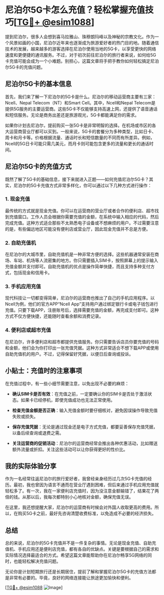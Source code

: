 # 尼泊尔5G卡怎么充值？轻松掌握充值技巧[[TG💪+ @esim1088](https://t.me/s/esim1088)]

提到尼泊尔，很多人会想到喜马拉雅山、珠穆朗玛峰以及神秘的宗教文化。作为一个风景如画的小国，尼泊尔近年来也逐渐成为旅游爱好者的热门目的地。随着通信技术的发展，越来越多的游客选择在尼泊尔使用当地的5G卡，以享受更快的网络速度和更便捷的通讯服务。不过，对于初次前往尼泊尔的旅行者来说，如何给5G卡充值可能会成为一个小难题。别担心，这篇文章将手把手教你如何轻松搞定尼泊尔5G卡的充值问题。

## 尼泊尔5G卡的基本信息

首先，我们来了解一下尼泊尔的5G卡是什么。尼泊尔的移动运营商主要有三家：Ncell、Nepal Telecom（NT）和Smart Cell。其中，Ncell和Nepal Telecom是提供5G服务的主要运营商。这些5G卡不仅能够支持高速上网，还提供了语音通话和短信服务。无论是商务出差还是旅游观光，5G卡都能满足你的需求。

如果你计划去尼泊尔，提前购买一张5G卡是非常明智的选择。在机场或市区的各大运营商营业厅都可以买到。一般来说，5G卡的套餐分为多种类型，比如日卡、周卡和月卡等。价格根据流量、通话时长和短信数量的不同而有所差异。例如，Ncell的5G日卡可能只需几美元，而月卡则可能包含更多的流量和更长的通话时间。

## 尼泊尔5G卡的充值方式

既然了解了5G卡的基础信息，接下来就进入正题——如何充值尼泊尔5G卡？其实，尼泊尔的5G卡充值方式非常多样化，你可以通过以下几种方式进行操作：

### 1. 现金充值

最传统的方式就是现金充值。你可以在运营商的营业厅或者合作的便利店、超市找到充值窗口。工作人员会根据你需要充值的金额，在系统中输入相应的代码，然后完成充值。这种方式适合那些不太熟悉电子设备或不想麻烦的用户。不过需要注意的是，有些偏远地区可能没有便利店或营业厅，因此现金充值并不总是方便。

### 2. 自助充值机

在尼泊尔的大城市里，自助充值机是一种非常方便的选择。这些机器通常安装在商场、车站、机场等人流密集的地方。你只需要插入SIM卡，按照屏幕上的提示输入充值金额并支付即可。自助充值机的优点是操作简单快捷，而且支持多种支付方式，包括现金和信用卡。

### 3. 手机应用充值

现代科技让一切都变得简单，尼泊尔的运营商也推出了自己的手机应用程序。以Ncell为例，他们的官方APP“Ncell App”支持用户通过绑定银行卡或电子钱包进行充值。只要下载APP，注册账号后，选择需要充值的金额，再完成支付即可。这种方式不仅方便快捷，还能随时查看余额和消费记录。

### 4. 便利店或超市充值

在尼泊尔，许多便利店和超市都提供充值服务。你只需要告诉店员你要充值的号码和金额，他们会为你打印出一张充值凭据。这种方式非常适合不想下载APP或使用自助充值机的用户。不过，记得保留好凭据，以便日后查询或投诉。

## 小贴士：充值时的注意事项

在充值过程中，有一些小细节需要注意，以免出现不必要的麻烦：

- **确认SIM卡是否有效**：在充值之前，一定要确认你的SIM卡是否处于激活状态。如果卡已经停机，即使充值成功也无法正常使用。
  
- **检查充值金额是否正确**：输入充值金额时要仔细核对，避免因误操作导致充值失败或损失。

- **保存充值凭据**：无论是通过现金还是电子方式充值，都要妥善保存充值凭据，以备后续查询或退费之需。

- **关注运营商的促销活动**：尼泊尔的运营商经常会推出各种优惠活动，比如赠送额外流量或折扣。关注这些活动可以让你获得更好的性价比。

## 我的实际体验分享

作为一名经常往返尼泊尔的旅行爱好者，我曾经亲身经历过几次5G卡充值的经历。最初，我也曾因为语言不通而在营业厅遇到困难，但后来通过手机应用充值就轻松多了。有一次，我在一家便利店充值时，因为没注意金额输错了，结果花了两倍的钱。从那以后，我每次都特别小心地核对金额，确保充值无误。

在这里，我还想提醒大家，尼泊尔的运营商有时候会对外国人收取更高的费用。所以，在购买5G卡之前，最好先咨询清楚收费标准，以免造成不必要的经济损失。

## 总结

总的来说，尼泊尔的5G卡充值并不是一件复杂的事情。无论是现金充值、自助充值机、手机应用还是便利店充值，都有各自的优缺点。关键是要根据自己的需求和实际情况选择最适合的方式。希望这篇文章能帮助你在尼泊尔畅享5G网络的同时，也能轻松解决充值问题。

无论你是计划短期旅行还是长期居住，提前了解和掌握尼泊尔5G卡的充值方法都是非常有必要的。毕竟，良好的网络连接能让旅途更加愉快和便利。

[[TG💪+ @esim1088](https://t.me/s/esim1088) ![Image](https://i.postimg.cc/4NQfJmqS/Snipaste-2025-05-13-00-14-12.png)]